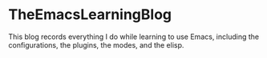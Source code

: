 # TheEmacsLearningBlog

This blog records everything I do while learning to use Emacs, including the configurations, the plugins, the modes, and the elisp.
